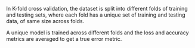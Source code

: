 In K-fold cross validation, the dataset is split into different folds of training and testing sets, where each fold has a unique set of training and testing data, of same size across folds.

A unique model is trained across different folds and the loss and accuracy metrics are averaged to get a true error metric.



